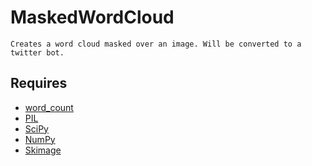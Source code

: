 # MaskedWordCloud

	Creates a word cloud masked over an image. Will be converted to a twitter bot.

## Requires 
<ul>
	<li><a href="https://github.com/amueller/word_cloud">word_count</a></li>
	<li><a href="http://www.pythonware.com/products/pil">PIL</a></li>
	<li><a href="http://www.scipy.org">SciPy</a></li>
	<li><a href="http://www.numpy.org">NumPy</a></li>
	<li><a href="http://scikit-image.org">Skimage</a></li>
</ul>